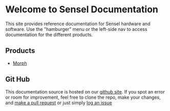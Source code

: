 # Welcome to Sensel Documentation

This site provides reference documentation for Sensel hardware and software. Use the "hamburger" menu or the left-side nav to access documentation for the different products.

## Products

* [Morph](morph/)

## Git Hub

This documentation source is hosted on our [github site](https://github.com/sensel/morph-docs). If you spot an error or room for improvement, feel free to clone the repo, make your changes, and [make a pull request](https://github.com/sensel/morph-docs/pulls) or just simply [log an issue](https://github.com/sensel/morph-docs/issues)
